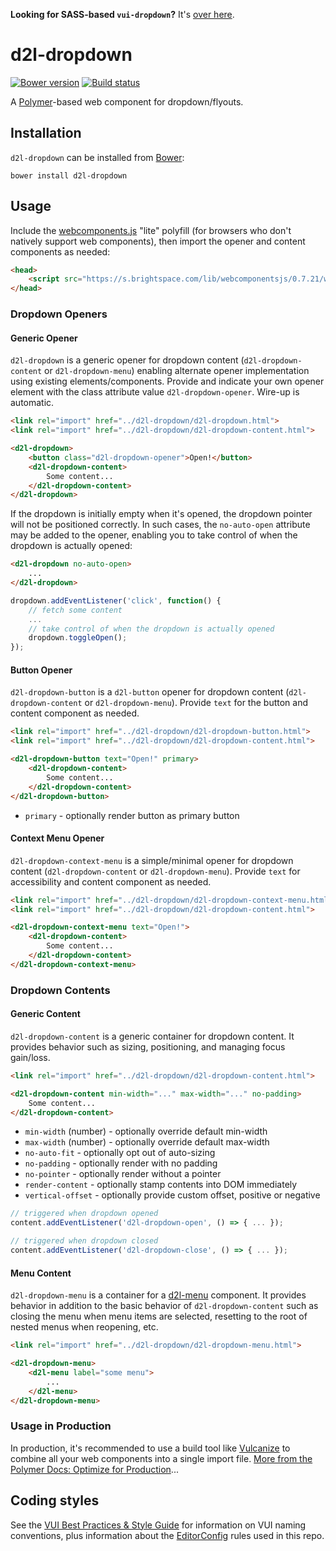 **Looking for SASS-based `vui-dropdown`?** It's [over here](https://github.com/Brightspace/valence-ui-dropdown/tree/sass).

# d2l-dropdown
[![Bower version][bower-image]][bower-url]
[![Build status][ci-image]][ci-url]

A [Polymer](https://www.polymer-project.org/1.0/)-based web component for dropdown/flyouts.

## Installation

`d2l-dropdown` can be installed from [Bower][bower-url]:
```shell
bower install d2l-dropdown
```

## Usage

Include the [webcomponents.js](http://webcomponents.org/polyfills/) "lite" polyfill (for browsers who don't natively support web components), then import the opener and content components as needed:

```html
<head>
	<script src="https://s.brightspace.com/lib/webcomponentsjs/0.7.21/webcomponents-lite.min.js"></script>
</head>
```

### Dropdown Openers

#### Generic Opener

`d2l-dropdown` is a generic opener for dropdown content (`d2l-dropdown-content` or `d2l-dropdown-menu`) enabling alternate opener implementation using existing elements/components. Provide and indicate your own opener element with the class attribute value `d2l-dropdown-opener`.  Wire-up is automatic.

```html
<link rel="import" href="../d2l-dropdown/d2l-dropdown.html">
<link rel="import" href="../d2l-dropdown/d2l-dropdown-content.html">

<d2l-dropdown>
	<button class="d2l-dropdown-opener">Open!</button>
	<d2l-dropdown-content>
		Some content...
	</d2l-dropdown-content>
</d2l-dropdown>
```

If the dropdown is initially empty when it's opened, the dropdown pointer will not be positioned correctly.  In such cases, the `no-auto-open` attribute may be added to the opener, enabling you to take control of when the dropdown is actually opened:

```html
<d2l-dropdown no-auto-open>
	...
</d2l-dropdown>
```

```javascript
dropdown.addEventListener('click', function() {
	// fetch some content
	...
	// take control of when the dropdown is actually opened
	dropdown.toggleOpen();
});
```

#### Button Opener

`d2l-dropdown-button` is a `d2l-button` opener for dropdown content (`d2l-dropdown-content` or `d2l-dropdown-menu`).  Provide `text` for the button and content component as needed.

```html
<link rel="import" href="../d2l-dropdown/d2l-dropdown-button.html">
<link rel="import" href="../d2l-dropdown/d2l-dropdown-content.html">

<d2l-dropdown-button text="Open!" primary>
	<d2l-dropdown-content>
		Some content...
	</d2l-dropdown-content>
</d2l-dropdown-button>
```

* `primary` - optionally render button as primary button

#### Context Menu Opener

`d2l-dropdown-context-menu` is a simple/minimal opener for dropdown content (`d2l-dropdown-content` or `d2l-dropdown-menu`).  Provide `text` for accessibility and content component as needed.

```html
<link rel="import" href="../d2l-dropdown/d2l-dropdown-context-menu.html">
<link rel="import" href="../d2l-dropdown/d2l-dropdown-content.html">

<d2l-dropdown-context-menu text="Open!">
	<d2l-dropdown-content>
		Some content...
	</d2l-dropdown-content>
</d2l-dropdown-context-menu>
```

### Dropdown Contents

#### Generic Content

`d2l-dropdown-content` is a generic container for dropdown content.  It provides behavior such as sizing,  positioning, and managing focus gain/loss.

```html
<link rel="import" href="../d2l-dropdown/d2l-dropdown-content.html">

<d2l-dropdown-content min-width="..." max-width="..." no-padding>
	Some content...
</d2l-dropdown-content>
```

* `min-width` (number) - optionally override default min-width
* `max-width` (number) - optionally override default max-width
* `no-auto-fit` - optionally opt out of auto-sizing
* `no-padding` - optionally render with no padding
* `no-pointer` - optionally render without a pointer
* `render-content` - optionally stamp contents into DOM immediately
* `vertical-offset` - optionally provide custom offset, positive or negative

```javascript
// triggered when dropdown opened
content.addEventListener('d2l-dropdown-open', () => { ... });

// triggered when dropdown closed
content.addEventListener('d2l-dropdown-close', () => { ... });
```

#### Menu Content

`d2l-dropdown-menu` is a container for a [d2l-menu](https://github.com/Brightspace/d2l-menu-ui) component.  It provides behavior in addition to the basic behavior of `d2l-dropdown-content` such as closing the menu when menu items are selected, resetting to the root of nested menus when reopening, etc.

```html
<link rel="import" href="../d2l-dropdown/d2l-dropdown-menu.html">

<d2l-dropdown-menu>
	<d2l-menu label="some menu">
		...
	</d2l-menu>
</d2l-dropdown-menu>
```

### Usage in Production

In production, it's recommended to use a build tool like [Vulcanize](https://github.com/Polymer/vulcanize) to combine all your web components into a single import file. [More from the Polymer Docs: Optimize for Production](https://www.polymer-project.org/1.0/tools/optimize-for-production.html)...

## Coding styles

See the [VUI Best Practices & Style Guide](https://github.com/Brightspace/valence-ui-docs/wiki/Best-Practices-&-Style-Guide) for information on VUI naming conventions, plus information about the [EditorConfig](http://editorconfig.org) rules used in this repo.

[bower-url]: http://bower.io/search/?q=d2l-dropdown
[bower-image]: https://img.shields.io/bower/v/d2l-dropdown.svg
[ci-url]: https://travis-ci.org/BrightspaceUI/dropdown
[ci-image]: https://travis-ci.org/BrightspaceUI/dropdown.svg?branch=master
